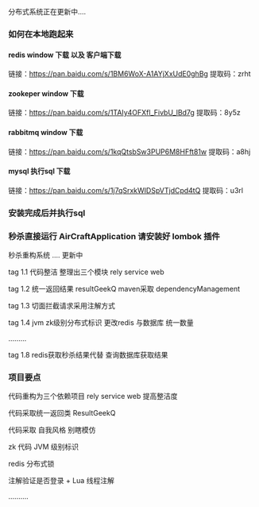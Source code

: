 
分布式系统正在更新中....

### 如何在本地跑起来

#### redis window 下载 以及 客户端下载

链接：https://pan.baidu.com/s/1BM6WoX-A1AYjXxUdE0ghBg 
提取码：zrht


#### zookeper window 下载

链接：https://pan.baidu.com/s/1TAIy4OFXfl_FivbU_lBd7g 
提取码：8y5z

#### rabbitmq window 下载

链接：https://pan.baidu.com/s/1kqQtsbSw3PUP6M8HFft81w 
提取码：a8hj

#### mysql 执行sql 下载 

链接：https://pan.baidu.com/s/1j7qSrxkWIDSpVTjdCpd4tQ 
提取码：u3rl 

### 安装完成后并执行sql
### 秒杀直接运行 AirCraftApplication 请安装好 lombok 插件

秒杀重构系统 .... 更新中 

tag 1.1 代码整洁 整理出三个模块 rely service web

tag 1.2 统一返回结果  resultGeekQ maven采取 dependencyManagement

tag 1.3 切面拦截请求采用注解方式

tag 1.4 jvm zk级别分布式标识 更改redis 与数据库 统一数量

......... 

tag 1.8 redis获取秒杀结果代替 查询数据库获取结果

### 项目要点

代码重构为三个依赖项目 rely service web  提高整洁度 

代码采取统一返回类 ResultGeekQ 

代码采取 自我风格 别瞎模仿

zk 代码 JVM 级别标识 

redis 分布式锁 

注解验证是否登录 + Lua 线程注解 

..........




